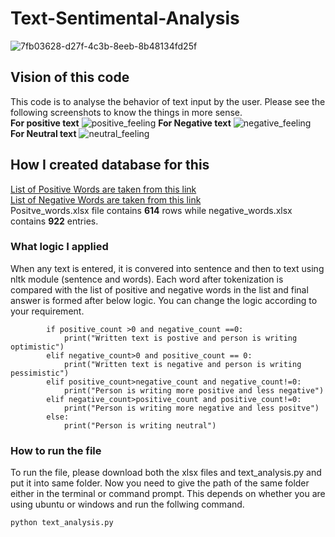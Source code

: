 # Text-Sentimental-Analysis  
![7fb03628-d27f-4c3b-8eeb-8b48134fd25f](https://user-images.githubusercontent.com/3431730/77824022-5579dd80-7125-11ea-8470-770adbb4bdd9.jpeg)
## Vision of this code
This code is to analyse the behavior of text input by the user. Please see the following screenshots to know the things in more sense.    
**For positive text**
![positive_feeling](https://user-images.githubusercontent.com/3431730/43744997-3c4273bc-99fa-11e8-9169-2c10b311151e.png)
**For Negative text**
![negative_feeling](https://user-images.githubusercontent.com/3431730/43745028-659c4972-99fa-11e8-86a3-6a822ef95886.png)
**For Neutral text**
![neutral_feeling](https://user-images.githubusercontent.com/3431730/43745047-798c01de-99fa-11e8-9646-49d734f6355c.png)
## How I created database for this

<a href="http://positivewordsresearch.com/list-of-positive-words/" title="List of Positive Words">List of Positive Words are taken from this link</a>  
<a href="http://positivewordsresearch.com/list-of-negative-words/" title="List of Negative Words">List of Negative Words are taken from this link</a>  
Positve_words.xlsx file contains **614** rows while negative_words.xlsx contains **922** entries.

### What logic I applied
When any text is entered, it is convered into sentence and then to text using nltk module (sentence and words). Each word after tokenization is compared with the list of positive and negative words in the list and final answer is formed after below logic. You can change the logic according to your requirement.
```
        if positive_count >0 and negative_count ==0:
            print("Written text is postive and person is writing optimistic")
        elif negative_count>0 and positive_count == 0:
            print("Written text is negative and person is writing pessimistic")
        elif positive_count>negative_count and negative_count!=0:
            print("Person is writing more positive and less negative")
        elif negative_count>positive_count and positive_count!=0:
            print("Person is writing more negative and less positve")
        else:
            print("Person is writing neutral")
```            

### How to run the file
To run the file, please download both the xlsx files and text_analysis.py and put it into same folder. Now you need to give the path of the same folder either in the terminal or command prompt. This depends on whether you are using ubuntu or windows and run the follwing command.
```
python text_analysis.py
```
